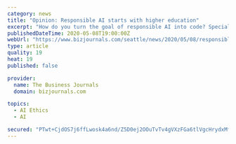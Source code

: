 ```yaml
---
category: news
title: "Opinion: Responsible AI starts with higher education"
excerpt: "How do you turn the goal of responsible AI into code? Specialized groups at Microsoft focus on translating ethics policy, research, and customer needs into actionable information for product teams across the company."
publishedDateTime: 2020-05-08T19:00:00Z
webUrl: "https://www.bizjournals.com/seattle/news/2020/05/08/responsible-ai-starts-with-higher-education.html"
type: article
quality: 19
heat: 19
published: false

provider:
  name: The Business Journals
  domain: bizjournals.com

topics:
  - AI Ethics
  - AI

secured: "PTwt+CjdOS7j6ffLwosk4a6nd/Z5D0ej2OOuTvTv4gVXzFGa6tlVgcHrydxMfvifRIX7iSs1AGXq3qqocZYIUgsW0cj2j+pPlLJIVWMA1n37Iy2oT36SxBqPvm+yDKXM7utJSiSEVUjtHbBNoTyElK08A2H75PpZK5L4kxwkL8kgwbszVlSEik88B5c9/VA+N1i5rheY4HsGns9eFwN82QWHIodelv4neN9JwfNvpQGiLo7BVTupxh4Z3nhjyqVAXOWPWDzh8hHx1qxfR3AGNffc++WTf0uWY4vTb0RUMZy2FHam3C4TrBrqPbVDn1W954xL8eWq3g0E+2ak98rK/krsiBEebs5mkAo7WCs9Eg4WnDothTN6x+jBaaS+DPNOGErWOgc3VqfYYAtFRV+wrxPGeyUWvdBuIQrCEloBKISXVbPGYKRzZx97U2JLRYlBE9OR6Oy68Lhy0jkfnCMDXv1ipG8t8UUqbCfzdOm9Wtc=;fOfI8p+0HdpEOrzAeYHizg=="
---
```


